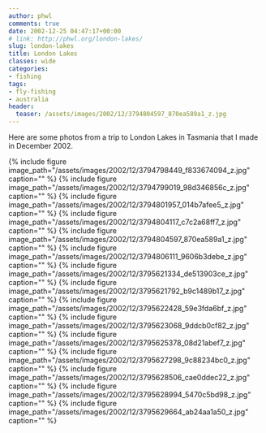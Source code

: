 ```yaml
---
author: phwl
comments: true
date: 2002-12-25 04:47:17+00:00
# link: http://phwl.org/london-lakes/
slug: london-lakes
title: London Lakes
classes: wide
categories:
- fishing
tags:
- fly-fishing
- australia
header:
  teaser: /assets/images/2002/12/3794804597_870ea589a1_z.jpg
---
```


Here are some photos from a trip to London Lakes in Tasmania that I made in December 2002.

{% include figure image_path="/assets/images/2002/12/3794798449_f833674094_z.jpg" caption="" %}
{% include figure image_path="/assets/images/2002/12/3794799019_98d346856c_z.jpg" caption="" %}
{% include figure image_path="/assets/images/2002/12/3794801957_014b7afee5_z.jpg" caption="" %}
{% include figure image_path="/assets/images/2002/12/3794804117_c7c2a68ff7_z.jpg" caption="" %}
{% include figure image_path="/assets/images/2002/12/3794804597_870ea589a1_z.jpg" caption="" %}
{% include figure image_path="/assets/images/2002/12/3794806111_9606b3debe_z.jpg" caption="" %}
{% include figure image_path="/assets/images/2002/12/3795621334_de513903ce_z.jpg" caption="" %}
{% include figure image_path="/assets/images/2002/12/3795621792_b9c1489b17_z.jpg" caption="" %}
{% include figure image_path="/assets/images/2002/12/3795622428_59e3fda6bf_z.jpg" caption="" %}
{% include figure image_path="/assets/images/2002/12/3795623068_9ddcb0cf82_z.jpg" caption="" %}
{% include figure image_path="/assets/images/2002/12/3795625378_08d21abef7_z.jpg" caption="" %}
{% include figure image_path="/assets/images/2002/12/3795627298_9c88234bc0_z.jpg" caption="" %}
{% include figure image_path="/assets/images/2002/12/3795628506_cae0ddec22_z.jpg" caption="" %}
{% include figure image_path="/assets/images/2002/12/3795628994_5470c5bd98_z.jpg" caption="" %}
{% include figure image_path="/assets/images/2002/12/3795629664_ab24aa1a50_z.jpg" caption="" %}

